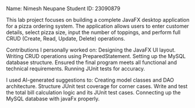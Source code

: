 Name: Nimesh Neupane
Student ID: 23090879

This lab project focuses on building a complete JavaFX desktop application for a pizza ordering system. The application allows users to enter customer details, select pizza size, input the number of toppings, and perform full CRUD (Create, Read, Update, Delete) operations.

Contributions
I personally worked on:
Designing the JavaFX UI layout.
Writing CRUD operations using PreparedStatement.
Setting up the MySQL database structure.
Ensured the final program meets all functional and technical requirements.
Running JUnit tests for accuracy.

I used AI-generated suggestions to:
Creating model classes and DAO architecture.
Structure JUnit test coverage for corner cases.
Write and test the total bill calculation logic and its JUnit test cases.
Connecting up the MySQL database with javaFx properly.
